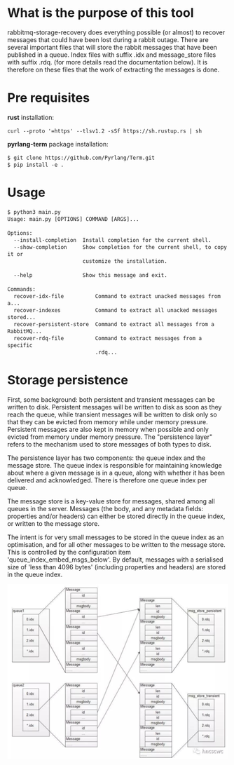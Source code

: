 # What is the purpose of this tool

rabbitmq-storage-recovery does everything possible (or almost) to recover messages that could have been lost during a rabbit outage. There are several important files that will store the rabbit messages that have been published in a queue. Index files with suffix .idx and message_store files with suffix .rdq. (for more details read the documentation below). It is therefore on these files that the work of extracting the messages is done.

# Pre requisites

**rust** installation:
```
curl --proto '=https' --tlsv1.2 -sSf https://sh.rustup.rs | sh
```

**pyrlang-term** package installation:
```
$ git clone https://github.com/Pyrlang/Term.git
$ pip install -e .
```

# Usage

```
$ python3 main.py
Usage: main.py [OPTIONS] COMMAND [ARGS]...

Options:
  --install-completion  Install completion for the current shell.
  --show-completion     Show completion for the current shell, to copy it or
                        customize the installation.

  --help                Show this message and exit.

Commands:
  recover-idx-file          Command to extract unacked messages from a...
  recover-indexes           Command to extract all unacked messages stored...
  recover-persistent-store  Command to extract all messages from a RabbitMQ...
  recover-rdq-file          Command to extract messages from a specific
                            .rdq...
```

# Storage persistence

First, some background: both persistent and transient messages can be written to disk. Persistent messages will be written to disk as soon as they reach the queue, while transient messages will be written to disk only so that they can be evicted from memory while under memory pressure. Persistent messages are also kept in memory when possible and only evicted from memory under memory pressure. The "persistence layer" refers to the mechanism used to store messages of both types to disk.

The persistence layer has two components: the queue index and the message store. The queue index is responsible for maintaining knowledge about where a given message is in a queue, along with whether it has been delivered and acknowledged. There is therefore one queue index per queue.

The message store is a key-value store for messages, shared among all queues in the server. Messages (the body, and any metadata fields: properties and/or headers) can either be stored directly in the queue index, or written to the message store.

The intent is for very small messages to be stored in the queue index as an optimisation, and for all other messages to be written to the message store. This is controlled by the configuration item 'queue_index_embed_msgs_below'. By default, messages with a serialised size of 'less than 4096 bytes' (including properties and headers) are stored in the queue index.

![](docs/archi_file.png)
